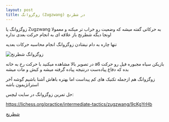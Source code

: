 ```yaml
---
layout: post
title: زوگزوانگ (Zugzwang) در شطرنج
---
```


زوگزوانگ یا Zugzwang به حرکاتی گفته میشه که وضعیت رو خراب تر میکنه و معمولا اونجا دیگه شطرنج باز علاقه ای به انجام حرکت بعدی نداره

تنها چاره به دام نیفتادن زوگزوانگ انجام محاسبه حرکات بعدیه

<img class="center" src="https://ehsaider.ir/x/zugzwang.jpg" loading="lazy" alt="زوگزوانگ شطرنج">

در تصویر بالا مشاهده میکنید با حرکت رخ به خانه a6 بازیکن سیاه مجبوره فیل رو حرکت بده که دفاع پیاده‌ست درنتیجه پیاده گرفته میشه و کیش و مات میشه

زوگزوانگ هم ازجمله تکنیک های کم پیداست اما بهتره باهاش آشنا باشیم گوشه آخر استراتژیمون باشه

حل تمرین زوگزوانگ در سایت لیچس:

<a rel="nofollow" href="https://lichess.org/practice/intermediate-tactics/zugzwang/9cKgYrHb" target="_blank">https://lichess.org/practice/intermediate-tactics/zugzwang/9cKgYrHb</a>

<a href="{{ site.url }}/chess" class="button">شطرنج</a>
